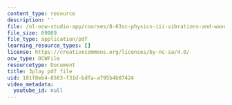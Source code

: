 ```yaml
---
content_type: resource
description: ''
file: /ol-ocw-studio-app/courses/8-03sc-physics-iii-vibrations-and-waves-fall-2016/181f8eb48583f31dbdfaa795b4b07424_T2n6fVybLcU.pdf
file_size: 69989
file_type: application/pdf
learning_resource_types: []
license: https://creativecommons.org/licenses/by-nc-sa/4.0/
ocw_type: OCWFile
resourcetype: Document
title: 3play pdf file
uid: 181f8eb4-8583-f31d-bdfa-a795b4b07424
video_metadata:
  youtube_id: null
---
```

